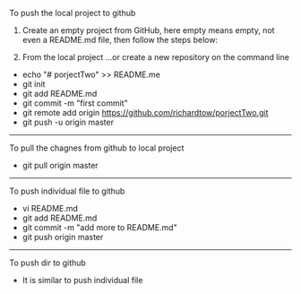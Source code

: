 
To push the local project to github 

1. Create an empty project from GitHub, here empty means empty, not even a README.md file, then follow the steps below:

2. From the local project
…or create a new repository on the command line

- echo "# porjectTwo" >> README.me
- git init
- git add README.md
- git commit -m "first commit"
- git remote add origin https://github.com/richardtow/porjectTwo.git
- git push -u origin master

---------------------------------------
To pull the chagnes from github to local project

- git pull origin master

--------------------------------------
To push individual file to github

- vi README.md
- git add README.md
- git commit -m "add more to README.md"
- git push origin master

--------------------------------------
To push dir to github

- It is similar to push individual file

